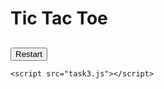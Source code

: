 
</head>
<body>
    <h1>Tic Tac Toe</h1>
    <div class="board" id="board">
        <div class="cell" data-index="0"></div>
        <div class="cell" data-index="1"></div>
        <div class="cell" data-index="2"></div>
        <div class="cell" data-index="3"></div>
        <div class="cell" data-index="4"></div>
        <div class="cell" data-index="5"></div>
        <div class="cell" data-index="6"></div>
        <div class="cell" data-index="7"></div>
        <div class="cell" data-index="8"></div>
    </div>
    <h2 id="status"></h2>
    <button id="restart">Restart</button>
    
    <script src="task3.js"></script>
</body>
</html>

